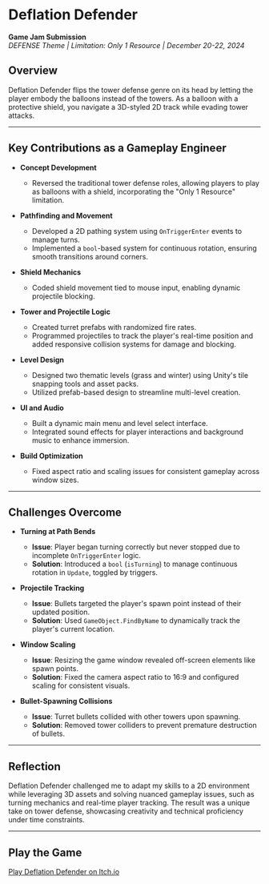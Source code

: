 # Deflation Defender  
**Game Jam Submission**  
*DEFENSE Theme | Limitation: Only 1 Resource | December 20-22, 2024*

## Overview  
Deflation Defender flips the tower defense genre on its head by letting the player embody the balloons instead of the towers. As a balloon with a protective shield, you navigate a 3D-styled 2D track while evading tower attacks.  

---

## Key Contributions as a Gameplay Engineer  
- **Concept Development**  
  - Reversed the traditional tower defense roles, allowing players to play as balloons with a shield, incorporating the "Only 1 Resource" limitation.  

- **Pathfinding and Movement**  
  - Developed a 2D pathing system using `OnTriggerEnter` events to manage turns.  
  - Implemented a `bool`-based system for continuous rotation, ensuring smooth transitions around corners.  

- **Shield Mechanics**  
  - Coded shield movement tied to mouse input, enabling dynamic projectile blocking.  

- **Tower and Projectile Logic**  
  - Created turret prefabs with randomized fire rates.  
  - Programmed projectiles to track the player's real-time position and added responsive collision systems for damage and blocking.  

- **Level Design**  
  - Designed two thematic levels (grass and winter) using Unity's tile snapping tools and asset packs.  
  - Utilized prefab-based design to streamline multi-level creation.  

- **UI and Audio**  
  - Built a dynamic main menu and level select interface.  
  - Integrated sound effects for player interactions and background music to enhance immersion.  

- **Build Optimization**  
  - Fixed aspect ratio and scaling issues for consistent gameplay across window sizes.  

---

## Challenges Overcome  

- **Turning at Path Bends**  
  - **Issue**: Player began turning correctly but never stopped due to incomplete `OnTriggerEnter` logic.  
  - **Solution**: Introduced a `bool` (`isTurning`) to manage continuous rotation in `Update`, toggled by triggers.  

- **Projectile Tracking**  
  - **Issue**: Bullets targeted the player's spawn point instead of their updated position.  
  - **Solution**: Used `GameObject.FindByName` to dynamically track the player's current location.  

- **Window Scaling**  
  - **Issue**: Resizing the game window revealed off-screen elements like spawn points.  
  - **Solution**: Fixed the camera aspect ratio to 16:9 and configured scaling for consistent visuals.  

- **Bullet-Spawning Collisions**  
  - **Issue**: Turret bullets collided with other towers upon spawning.  
  - **Solution**: Removed tower colliders to prevent premature destruction of bullets.  

---

## Reflection  
Deflation Defender challenged me to adapt my skills to a 2D environment while leveraging 3D assets and solving nuanced gameplay issues, such as turning mechanics and real-time player tracking. The result was a unique take on tower defense, showcasing creativity and technical proficiency under time constraints.  

---

## Play the Game  
[Play Deflation Defender on Itch.io](https://aftertheraingames.itch.io/deflation-defender)  
